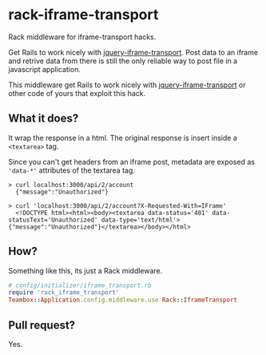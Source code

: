 rack-iframe-transport
=====================

Rack middleware for iframe-transport hacks.

Get Rails to work nicely with [jquery-iframe-transport](https://github.com/cmlenz/jquery-iframe-transport/).
Post data to an iframe and retrive data from there is still the only reliable way to post file in a javascript application.

This middleware get Rails to work nicely with [jquery-iframe-transport](https://github.com/cmlenz/jquery-iframe-transport/) or other code of yours that exploit this hack.

What it does?
-------------

It wrap the response in a html. The original response is insert inside a `<textarea>` tag.

Since you can't get headers from an iframe post, metadata are exposed as `'data-*'` attributes of the textarea tag.

```
> curl localhost:3000/api/2/account
  {"message":"Unauthorized"}

> curl 'localhost:3000/api/2/account?X-Requested-With=IFrame'
  <!DOCTYPE html><html><body><textarea data-status='401' data-statusText='Unauthorized' data-type='text/html'>{"message":"Unauthorized"}</textarea></body></html>
```

How?
----

Something like this, its just a Rack middleware.

```ruby
# config/initializer/iframe_transport.rb
require 'rack_iframe_transport'
Teambox::Application.config.middleware.use Rack::IframeTransport
```

Pull request?
-------------

Yes.
